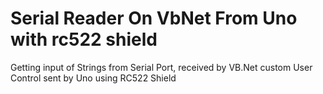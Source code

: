 # Serial Reader On VbNet From Uno with rc522 shield
Getting input of Strings from Serial Port, received by VB.Net custom User Control sent by Uno using RC522 Shield

